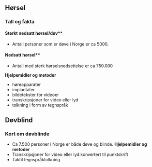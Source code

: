 ## Hørsel <span id="horsel"></span>
### Tall og fakta
#### Sterkt nedsatt hørsel/døv**
- Antall personer som er døve i Norge er ca 5000.

#### Nedsatt hørsel**
- Antall med sterk hørselsnedsettelse er ca 750.000

**Hjelpemidler og metoder**
- høreapparater
- implantater
- bildetekster for videoer
- transkripsjoner for video eller lyd
- tolkning i form av tegnspråk
## Døvblind <span id="døvblind"></span>
### Kort om døvblinde
- Ca 7.500 personer i Norge er både døve og blinde.
**Hjelpemidler og metoder**
- Transkripsjoner for video eller lyd konvertert til punktskrift
- Taktil tegnspråktolkning
